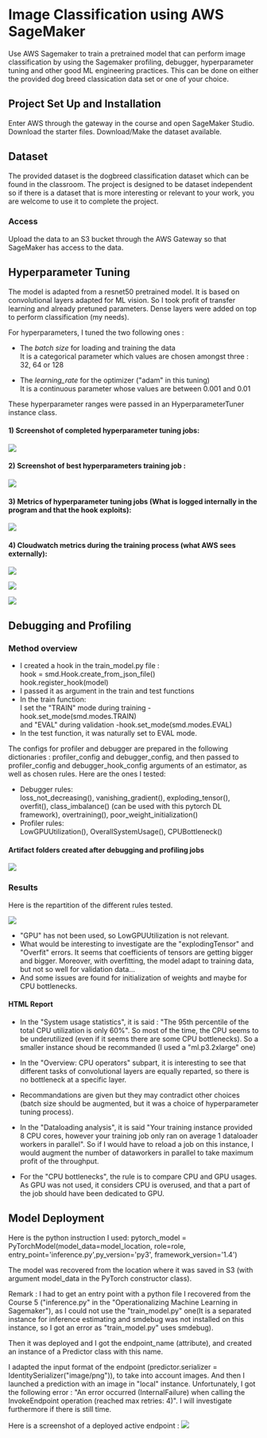 # Image Classification using AWS SageMaker

Use AWS Sagemaker to train a pretrained model that can perform image classification by using the Sagemaker profiling, debugger, hyperparameter tuning and other good ML engineering practices. This can be done on either the provided dog breed classication data set or one of your choice.

## Project Set Up and Installation
Enter AWS through the gateway in the course and open SageMaker Studio. 
Download the starter files.
Download/Make the dataset available. 

## Dataset
The provided dataset is the dogbreed classification dataset which can be found in the classroom.
The project is designed to be dataset independent so if there is a dataset that is more interesting or relevant to your work, you are welcome to use it to complete the project.

### Access
Upload the data to an S3 bucket through the AWS Gateway so that SageMaker has access to the data. 

## Hyperparameter Tuning

The model is adapted from a resnet50 pretrained model. It is based on convolutional layers adapted for ML vision. So I took profit of transfer learning and already pretuned parameters. Dense layers were added on top to perform classification (my needs).

For hyperparameters, I tuned the two following ones : 
- The _batch size_ for loading and training the data    
It is a categorical parameter which values are chosen amongst three : 32, 64 or 128

- The _learning_rate_ for the optimizer ("adam" in this tuning)    
It is a continuous parameter whose values are between 0.001 and 0.01

These hyperparameter ranges were passed in an HyperparameterTuner instance class.


#### 1) Screenshot of completed hyperparameter tuning jobs:

![](img/HYPERPARAMETER_TUNING/During_training_jobs_4_all_completed.jpg)

#### 2) Screenshot of best hyperparameters training job :

![](img/HYPERPARAMETER_TUNING/best_training_job_hyperparameters.jpg)

#### 3) Metrics of hyperparameter tuning jobs (What is logged internally in the program and that the hook exploits):
![](img/HYPERPARAMETER_TUNING/Metrics_of_hyperparameter_tuning_jobs.jpg)

#### 4) Cloudwatch metrics during the training process (what AWS sees externally):
![](img/HYPERPARAMETER_TUNING/metric_cpu_utilization.jpg)

![](img/HYPERPARAMETER_TUNING/metric_disk_utilization.jpg)

![](img/HYPERPARAMETER_TUNING/metric_memory_utilization.jpg)



## Debugging and Profiling

### Method overview

- I created a hook in the train_model.py file :   
    hook = smd.Hook.create_from_json_file()   
    hook.register_hook(model)
- I passed it as argument in the train and test functions
- In the train function:   
 I set the "TRAIN" mode during training -hook.set_mode(smd.modes.TRAIN)  
 and "EVAL" during validation -hook.set_mode(smd.modes.EVAL)
- In the test function, it was naturally set to EVAL mode.

The configs for profiler and debugger are prepared in the following dictionaries : profiler_config and debugger_config, and then passed to profiler_config and 
debugger_hook_config arguments of an estimator, as well as chosen rules.
Here are the ones I tested:
- Debugger rules:     
loss_not_decreasing(), vanishing_gradient(), exploding_tensor(), overfit(), class_imbalance() (can be used with this pytorch DL framework), overtraining(), poor_weight_initialization()
- Profiler rules:    
LowGPUUtilization(), OverallSystemUsage(), CPUBottleneck()

#### Artifact folders created after debugging and profiling jobs
![](img/DEBUGGING_TRAINING/Artifacts_folders.jpg)



### Results

Here is the repartition of the different rules tested.

![](img/DEBUGGING_TRAINING/Rules_and_results.png)

- "GPU" has not been used, so LowGPUUtilization is not relevant.  
- What would be interesting to investigate are the "explodingTensor" and "Overfit" errors. It seems that coefficients of tensors are getting bigger and bigger. 
Moreover, with overfitting, the model adapt to training data, but not so well for validation data...   
- And some issues are found for initialization of weights and maybe for CPU bottlenecks.

#### HTML Report
- In the "System usage statistics", it is said : "The 95th percentile of the total CPU utilization is only 60%". So most of the time, the CPU seems to be underutilized (even if it seems there are some CPU bottlenecks). So a smaller instance shoud be recommanded (I used a "ml.p3.2xlarge" one)

- In the "Overview: CPU operators" subpart, it is interesting to see that different tasks of convolutional layers are equally reparted, so there is no bottleneck at a specific layer.

- Recommandations are given but they may contradict other choices (batch size should be augmented, but it was a choice of hyperparameter tuning process).

- In the "Dataloading analysis", it is said "Your training instance provided 8 CPU cores, however your training job only ran on average 1 dataloader workers in parallel". So if I would have to reload a job on this instance, I would augment the number of dataworkers in parallel to take maximum profit of the throughput.

- For the "CPU bottlenecks", the rule is to compare CPU and GPU usages. As GPU was not used, it considers CPU is overused, and that a part of the job should have been dedicated to GPU.


## Model Deployment
Here is the python instruction I used:
pytorch_model = PyTorchModel(model_data=model_location, role=role, entry_point='inference.py',py_version='py3',
                             framework_version='1.4')

The model was recovered from the location where it was saved in S3 (with argument model_data in the PyTorch constructor class). 

Remark : I had to get an entry point with a python file I recovered from the Course 5 ("inference.py" in the "Operationalizing Machine Learning in Sagemaker"), as I could not use the "train_model.py" one(It is a separated instance for inference estimating and smdebug was not installed on this instance, so I got an error as "train_model.py" uses smdebug).

Then it was deployed and I got the endpoint_name (attribute), and created an instance of a Predictor class with this name.

I adapted the input format of the endpoint (predictor.serializer = IdentitySerializer("image/png")), to take into account images.
And then I launched a prediction with an image in "local" instance. Unfortunately, I got the following error : "An error occurred (InternalFailure) when calling the InvokeEndpoint operation (reached max retries: 4)". I will investigate furthermore if there is still time.

Here is a screenshot of a deployed active endpoint :
![](img/ENDPOINT/endpoint_screenshot_in_sagemaker.png)




